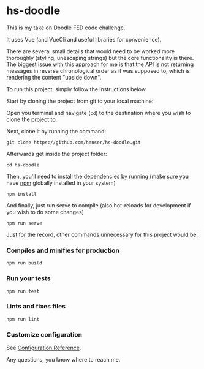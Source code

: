 # hs-doodle

This is my take on Doodle FED code challenge.

It uses Vue (and VueCli and useful libraries for convenience).

There are several small details that would need to be worked more thoroughly (styling, unescaping strings) but the core functionality is there. The biggest issue with this approach for me is that the API is not returning messages in reverse chronological order as it was supposed to, which is rendering the content "upside down".

To run this project, simply follow the instructions below.

Start by cloning the project from git to your local machine:

Open you terminal and navigate (``` cd ```) to the destination where you wish to clone the project to.

Next, clone it by running the command:

```
git clone https://github.com/henser/hs-doodle.git
```

Afterwards get inside the project folder:

```
cd hs-doodle
```
Then, you'll need to install the dependencies by running (make sure you have [npm](https://www.npmjs.com/) globally installed in your system)
```
npm install
```
And finally, just run serve to compile (also hot-reloads for development if you wish to do some changes)
```
npm run serve
```


Just for the record, other commands unnecessary for this project would be:

### Compiles and minifies for production
```
npm run build
```

### Run your tests
```
npm run test
```

### Lints and fixes files
```
npm run lint
```

### Customize configuration
See [Configuration Reference](https://cli.vuejs.org/config/).


Any questions, you know where to reach me.
